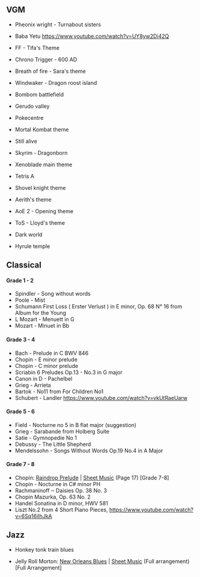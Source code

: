 ## VGM 

- Pheonix wright - Turnabout sisters
- Baba Yetu https://www.youtube.com/watch?v=UY8yw2Di42Q
- FF - Tifa's Theme
- Chrono Trigger - 600 AD
- Breath of fire - Sara's theme

- Windwaker - Dragon roost island
- Bombom battlefield

- Gerudo valley 
- Pokecentre
- Mortal Kombat theme
- Still alive
- Skyrim - Dragonborn
- Xenoblade main theme

- Tetris A
- Shovel knight theme

- Aerith's theme

- AoE 2 - Opening theme

- ToS - Lloyd's theme

- Dark world
- Hyrule temple

## Classical
#### Grade 1 - 2
- Spindler - Song without words
- Poole - Mist
- Schumann  First Loss ( Erster Verlust ) in E minor, Op. 68 N° 16 from Album for the Young
- L Mozart - Menuett in G
- Mozart - Minuet in Bb


#### Grade 3 - 4 
- Bach - Prelude in C BWV 846
- Chopin - E minor prelude
- Chopin - C minor prelude
- Scriabin 6 Preludes Op.13 - No.3 in G major
- Canon in D - Pachelbel
- Grieg - Arrieta
- Bartok - No11 from For Children No1
- Schubert - Landler https://www.youtube.com/watch?v=vkUtRaeUarw

#### Grade 5 - 6
- Field - Nocturne no 5 in B flat major (suggestion)
- Grieg - Sarabande from Holberg Suite
- Satie - Gymnopedie No 1
- Debussy - The Little Shepherd
- Mendelssohn - Songs Without Words Op.19 No.4 in A Major


#### Grade 7 - 8
- Chopin: [Raindrop Prelude](https://www.youtube.com/watch?v=J_6APTb3RNQ) | [Sheet Music](http://ks.petruccimusiclibrary.org/files/imglnks/usimg/3/35/IMSLP84753-PMLP02344-Chopin_Klindworth_Band_2_Bote_12262_Op_28_filter.pdf) (Page 17) [Grade 7-8]
- Chopin - Nocturne in C# minor PH
- Rachmaninoff ‒ Daisies Op. 38 No. 3
- Chopin Mazurka, Op. 63 No. 2
- Handel Sonatina in D minor, HWV 581
- Liszt No.2 from 4 Short Piano Pieces, https://www.youtube.com/watch?v=6Sq16iIhJkA

## Jazz
- Honkey tonk train blues

- Jelly Roll Morton: [New Orleans Blues](https://www.youtube.com/watch?v=4CtyQXFtu2U) | [Sheet Music](http://imslp.eu/files/imglnks/euimg/c/c6/IMSLP440067-PMLP715810-Jelly-Roll-Morton-New_Orleans_Blues.pdf) (Full arrangement) [Full Arrangement]
